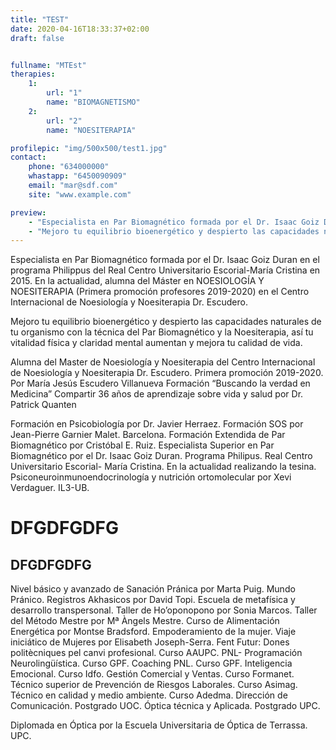 ```yaml
---
title: "TEST"
date: 2020-04-16T18:33:37+02:00
draft: false


fullname: "MTEst"
therapies:
    1:
        url: "1"
        name: "BIOMAGNETISMO"
    2: 
        url: "2"
        name: "NOESITERAPIA"

profilepic: "img/500x500/test1.jpg"
contact:
    phone: "634000000"
    whastapp: "6450090909"
    email: "mar@sdf.com"
    site: "www.example.com"

preview: 
    - "Especialista en Par Biomagnético formada por el Dr. Isaac Goiz Duran en el programa Philippus del Real Centro Universitario Escorial-María Cristina en 2015. En la actualidad, alumna del Máster en NOESIOLOGÍA Y NOESITERAPIA (Primera promoción profesores 2019-2020) en el Centro Internacional de Noesiología y Noesiterapia Dr. Escudero."
    - "Mejoro tu equilibrio bioenergético y despierto las capacidades naturales de tu organismo con la técnica del Par Biomagnético y la Noesiterapia, así tu vitalidad física y claridad mental aumentan y mejora tu calidad de vida."
---
```


Especialista en Par Biomagnético formada por el Dr. Isaac Goiz Duran en el programa Philippus del Real Centro Universitario Escorial-María Cristina en 2015. En la actualidad, alumna del Máster en NOESIOLOGÍA Y NOESITERAPIA (Primera promoción profesores 2019-2020) en el Centro Internacional de Noesiología y Noesiterapia Dr. Escudero.

Mejoro tu equilibrio bioenergético y despierto las capacidades naturales de tu organismo con la técnica del Par Biomagnético y la Noesiterapia, así tu vitalidad física y claridad mental aumentan y mejora tu calidad de vida.

Alumna del Master de Noesiología y Noesiterapia del Centro
Internacional de Noesiología y Noesiterapia Dr. Escudero.
Primera promoción 2019-2020. Por María Jesús Escudero
Villanueva
Formación “Buscando la verdad en Medicina” Compartir 36 años
de aprendizaje sobre vida y salud por Dr. Patrick Quanten

Formación en Psicobiología por Dr. Javier Herraez.
Formación SOS por Jean-Pierre Garnier Malet. Barcelona.
Formación Extendida de Par Biomagnético por Cristóbal E. Ruiz.
Especialista Superior en Par Biomagnético por el Dr. Isaac Goiz
Duran. Programa Philipus. Real Centro Universitario Escorial-
María Cristina. En la actualidad realizando la tesina.
Psiconeuroinmunoendocrinología y nutrición ortomolecular por
Xevi Verdaguer. IL3-UB.


# DFGDFGDFG
## DFGDFGDFG
Nivel básico y avanzado de Sanación Pránica por Marta Puig.
Mundo Pránico.
Registros Akhasicos por David Topi. Escuela de metafísica y
desarrollo transpersonal.
Taller de Ho’oponopono por Sonia Marcos.
Taller del Método Mestre por Mª Àngels Mestre.
Curso de Alimentación Energética por Montse Bradsford.
Empoderamiento de la mujer. Viaje iniciático de Mujeres por
Elisabeth Joseph-Serra.
Fent Futur: Dones politècniques pel canvi profesional. Curso
AAUPC.
PNL- Programación Neurolingüística. Curso GPF.
Coaching PNL. Curso GPF.
Inteligencia Emocional. Curso Idfo.
Gestión Comercial y Ventas. Curso Formanet.
Técnico superior de Prevención de Riesgos Laborales. Curso
Asimag.
Técnico en calidad y medio ambiente. Curso Adedma.
Dirección de Comunicación. Postgrado UOC.
Óptica técnica y Aplicada. Postgrado UPC.

Diplomada en Óptica por la Escuela Universitaria de Óptica de Terrassa. UPC.